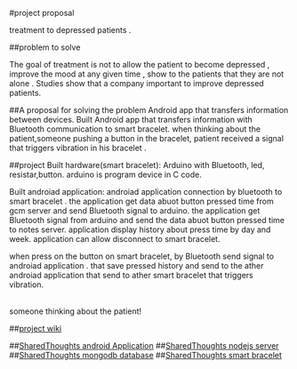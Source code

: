 #project proposal

treatment to depressed patients .

##problem to solve

The goal of treatment is not to allow the patient to become depressed , improve the 
mood at any given time , show to the patients that they are not alone .
Studies show that a company important to improve depressed patients.


##A proposal for solving the problem
Android app that transfers information between devices.
Built Android app that transfers information with Bluetooth communication to smart bracelet. 
when thinking about the patient,someone pushing a button in the bracelet,  patient received a signal that triggers vibration in his bracelet .

##project 
Built hardware(smart bracelet):
Arduino with Bluetooth, led, resistar,button.
arduino is program device in C code.

Built androiad application:
androiad application connection by bluetooth to smart bracelet .
the application get data abuot button pressed time from gcm server and send Bluetooth signal to arduino.
the application get  Bluetooth signal from  arduino  and send the data abuot button pressed time to notes server.
application display history about press time by day and week.
application can allow disconnect to smart bracelet.

when press on the button on smart bracelet, by Bluetooth send signal to androiad application .
that save pressed history and send to the ather androiad application that send to ather smart bracelet that triggers vibration.

<br>someone thinking about the patient!</br>


##[project wiki](https://github.com/ofirch/project/wiki)

##[SharedThoughts android Application](https://github.com/ofirch/project/wiki/SharedThoughts-android-Application)
##[SharedThoughts nodejs server](https://github.com/ofirch/project/wiki/SharedThoughts-android-Application)
##[SharedThoughts mongodb database](https://github.com/ofirch/project/wiki/SharedThoughts-database)
##[SharedThoughts smart bracelet](https://github.com/ofirch/project/wiki/SharedThoughts-Arduino)








